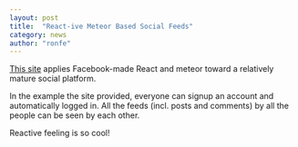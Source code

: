 ```yaml
---
layout: post
title:  "React-ive Meteor Based Social Feeds"
category: news
author: "ronfe"
---
```


[This site](http://react-ive.meteor.com/ ) applies Facebook-made React and meteor toward a relatively mature social platform.

In the example the site provided, everyone can signup an account and automatically logged in. All the feeds (incl. posts and comments) by all the people can be seen by each other.

Reactive feeling is so cool!
